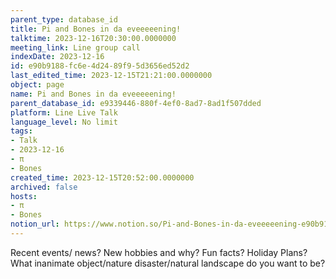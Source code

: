 ```yaml
---
parent_type: database_id
title: Pi and Bones in da eveeeeening!
talktime: 2023-12-16T20:30:00.0000000
meeting_link: Line group call
indexDate: 2023-12-16
id: e90b9188-fc6e-4d24-89f9-5d3656ed52d2
last_edited_time: 2023-12-15T21:21:00.0000000
object: page
name: Pi and Bones in da eveeeeening!
parent_database_id: e9339446-880f-4ef0-8ad7-8ad1f507dded
platform: Line Live Talk
language_level: No limit
tags:
- Talk
- 2023-12-16
- π
- Bones
created_time: 2023-12-15T20:52:00.0000000
archived: false
hosts:
- π
- Bones
notion_url: https://www.notion.so/Pi-and-Bones-in-da-eveeeeening-e90b9188fc6e4d2489f95d3656ed52d2
---
```



Recent events/ news?
New hobbies and why?
Fun facts? 
Holiday Plans?
What inanimate object/nature disaster/natural landscape do you want to be?























